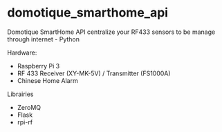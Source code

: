 # domotique_smarthome_api
Domotique SmartHome API centralize your RF433 sensors to be manage through internet - Python

Hardware:
- Raspberry Pi 3
- RF 433 Receiver (XY-MK-5V) / Transmitter (FS1000A)
- Chinese Home Alarm

Librairies
- ZeroMQ
- Flask
- rpi-rf
